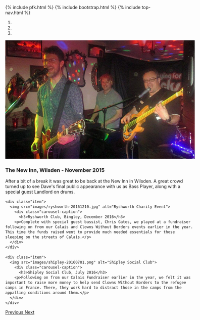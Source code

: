 {% include pfk.html %}
{% include bootstrap.html %}
{% include top-nav.html %}

<div id="myCarousel" class="carousel slide" data-ride="carousel" style="width: 600px; margin: 0 auto">
  <!-- Indicators -->
  <ol class="carousel-indicators">
    <li data-target="#myCarousel" data-slide-to="0" class="active"></li>
    <li data-target="#myCarousel" data-slide-to="1"></li>
    <li data-target="#myCarousel" data-slide-to="2"></li>
  </ol>

  <!-- Wrapper for slides -->
  <div class="carousel-inner">
    <div class="item active">
      <img src="images/new-inn-nov-15.jpg" alt="New Inn, Wilsden Gig">
        <div class="carousel-caption">
          <h3>The New Inn, Wilsden - November 2015</h3>
        <p>After a bit of a break it was great to be back at the New Inn in Wilsden. A great crowd turned up to see Dave's final public appearance with us as Bass Player, along with a special guest Landlord on drums.</p>
      </div>
    </div>

    <div class="item">
      <img src="images/ryshworth-20161210.jpg" alt="Ryshworth Charity Event">
        <div class="carousel-caption">
          <h3>Ryshworth Club, Bingley, December 2016</h3>
        <p>Complete with special guest bassist, Chris Gates, we played at a fundraiser following on from our Calais and Clowns Without Borders events earlier in the year. This time the funds raised went to provide much needed essentials for those sleeping on the streets of Calais.</p>
      </div>
    </div>

    <div class="item">
      <img src="images/shipley-20160701.png" alt="Shipley Social Club">
        <div class="carousel-caption">
          <h3>Shipley Social Club, July 2016</h3>
        <p>Following on from our Calais Fundraiser earlier in the year, we felt it was important to raise more money to help send Clowns Without Borders to the refugee camps in France. There, they work hard to distract those in the camps from the appalling conditions around them.</p>
      </div>
    </div>
  </div>

  <!-- Left and right controls -->
  <a class="left carousel-control" href="#myCarousel" data-slide="prev">
    <span class="glyphicon glyphicon-chevron-left"></span>
    <span class="sr-only">Previous</span>
  </a>
  <a class="right carousel-control" href="#myCarousel" data-slide="next">
    <span class="glyphicon glyphicon-chevron-right"></span>
    <span class="sr-only">Next</span>
  </a>
</div>
